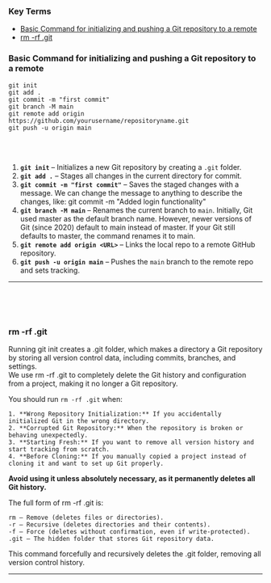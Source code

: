 ### Key Terms
- [Basic Command for initializing and pushing a Git repository to a remote](#basic-command-for-initializing-and-pushing-a-git-repository-to-a-remote)
- [rm -rf .git](#rm--rf-git)


### Basic Command for initializing and pushing a Git repository to a remote

    git init
    git add .
    git commit -m "first commit"
    git branch -M main
    git remote add origin https://github.com/yourusername/repositoryname.git
    git push -u origin main

<br><br>

1. **`git init`** – Initializes a new Git repository by creating a `.git` folder.  <br>
2. **`git add .`** – Stages all changes in the current directory for commit. <br>
3. **`git commit -m "first commit"`** – Saves the staged changes with a message. We can change the message to anything to describe the changes, like: git commit -m "Added login functionality" <br>
4. **`git branch -M main`** – Renames the current branch to `main`. Initially, Git used master as the default branch name. However, newer versions of Git (since 2020) default to main instead of master. If your Git still defaults to master, the command renames it to main. <br>
5. **`git remote add origin <URL>`** – Links the local repo to a remote GitHub repository. <br>
6. **`git push -u origin main`** – Pushes the `main` branch to the remote repo and sets tracking. <br>

___


<br><br><br>
### rm -rf .git

Running git init creates a .git folder, which makes a directory a Git repository by storing all version control data, including commits, branches, and settings. <br>
We use rm -rf .git to completely delete the Git history and configuration from a project, making it no longer a Git repository.

You should run `rm -rf .git` when:  

    1. **Wrong Repository Initialization:** If you accidentally initialized Git in the wrong directory.  
    2. **Corrupted Git Repository:** When the repository is broken or behaving unexpectedly.  
    3. **Starting Fresh:** If you want to remove all version history and start tracking from scratch.  
    4. **Before Cloning:** If you manually copied a project instead of cloning it and want to set up Git properly.  

**Avoid using it unless absolutely necessary, as it permanently deletes all Git history.**

The full form of rm -rf .git is:

    rm – Remove (deletes files or directories).
    -r – Recursive (deletes directories and their contents).
    -f – Force (deletes without confirmation, even if write-protected).
    .git – The hidden folder that stores Git repository data.
    
This command forcefully and recursively deletes the .git folder, removing all version control history.

___
<br><br><br>



